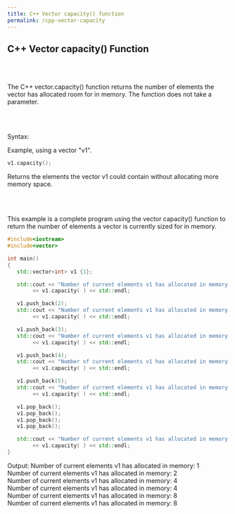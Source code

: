 ```yaml
---
title: C++ Vector capacity() function
permalink: /cpp-vector-capacity
---
```


## C++ Vector capacity() Function
<br/><br/>

The C++ vector.capacity() function returns the number of elements the vector has allocated room for in memory. The function does not take a parameter.

<br/><br/>

Syntax:

Example, using a vector "v1".
```cpp
v1.capacity();
```
Returns the elements the vector v1 could contain without allocating more memory space.

<br/><br/>

This example is a complete program using the vector capacity() function to return the number of elements a vector is currently sized for in memory.

```cpp
#include<iostream>
#include<vector>

int main()
{
   std::vector<int> v1 {1};

   std::cout << "Number of current elements v1 has allocated in memory: "
        << v1.capacity( ) << std::endl;

   v1.push_back(2);
   std::cout << "Number of current elements v1 has allocated in memory: "
        << v1.capacity( ) << std::endl;

   v1.push_back(3);
   std::cout << "Number of current elements v1 has allocated in memory: "
        << v1.capacity( ) << std::endl;

   v1.push_back(4);
   std::cout << "Number of current elements v1 has allocated in memory: "
        << v1.capacity( ) << std::endl;

   v1.push_back(5);
   std::cout << "Number of current elements v1 has allocated in memory: "
        << v1.capacity( ) << std::endl;

   v1.pop_back();
   v1.pop_back();
   v1.pop_back();
   v1.pop_back();

   std::cout << "Number of current elements v1 has allocated in memory: "
        << v1.capacity( ) << std::endl;
}
```
Output:
Number of current elements v1 has allocated in memory: 1  
Number of current elements v1 has allocated in memory: 2  
Number of current elements v1 has allocated in memory: 4  
Number of current elements v1 has allocated in memory: 4  
Number of current elements v1 has allocated in memory: 8  
Number of current elements v1 has allocated in memory: 8  


<br/><br/>
